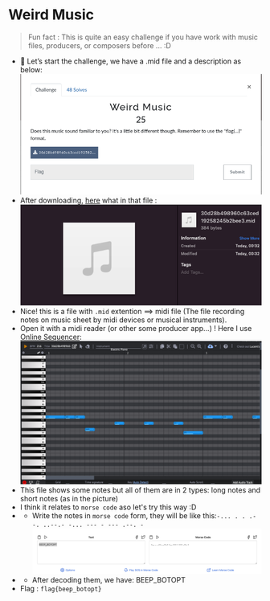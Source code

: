 # Weird Music
> Fun fact : This is quite an easy challenge if you have work with music files, producers, or composers before ... :D
- 	Let’s start the challenge, we have a .mid file and a description as below:
![hints](img/WeirdMusic.png)
- After downloading, [here](https://github.com/banhmingusi/MHSCTF2022-Write-ups/blob/ab0a5d54c8d9d788a67d66c7f411844de9b362a3/Cryptography/Weird%20Music/30d28b498960c63ced19258245b2bee3.mid) what in that file : 
![hints](img/file.png)
- Nice! this is a file with `.mid` extention ==> midi file (The file recording notes on music sheet by midi devices or musical instruments).
- Open it with a midi reader (or other some producer app...) ! Here I use [Online Sequencer](https://onlinesequencer.net/):
 ![hints](img/midifile.png)
- This file shows some notes but all of them are in 2 types: long notes and short notes (as in the picture)
- I think it relates to `morse code` aso let's try this way :D 
- - Write the notes in `morse code` form, they will be like this:`-... . . .--. ..--.- -... --- - --- .--. -`
 ![hint](img/decode.png)
- - After decoding them, we have: BEEP_BOTOPT
- Flag : `flag{beep_botopt}`

